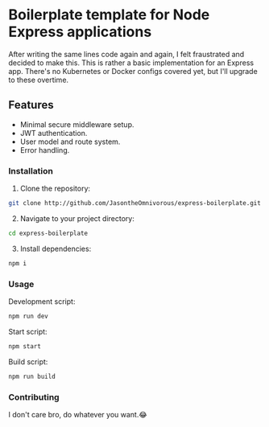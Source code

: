# Boilerplate template for Node Express applications

After writing the same lines code again and again, I felt fraustrated and decided to make this.
This is rather a basic implementation for an Express app. There's no Kubernetes or Docker configs
covered yet, but I'll upgrade to these overtime.

## Features

- Minimal secure middleware setup.
- JWT authentication.
- User model and route system.
- Error handling.

### Installation

1. Clone the repository:

```bash
git clone http://github.com/JasontheOmnivorous/express-boilerplate.git
```

2. Navigate to your project directory:

```bash
cd express-boilerplate
```

3. Install dependencies:

```bash
npm i
```

### Usage

Development script:

```bash
npm run dev
```

Start script:

```bash
npm start
```

Build script:

```bash
npm run build
```

### Contributing

I don't care bro, do whatever you want.😂
